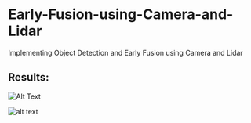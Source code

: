 # Early-Fusion-using-Camera-and-Lidar
Implementing Object Detection and Early Fusion using Camera and Lidar

## Results:
![Alt Text](out_3.gif)
 
![alt text](https://miro.medium.com/max/1400/1*8tWh-s34hvQqVq8oRNGGJA.png) <br>
<p align="center">
  

